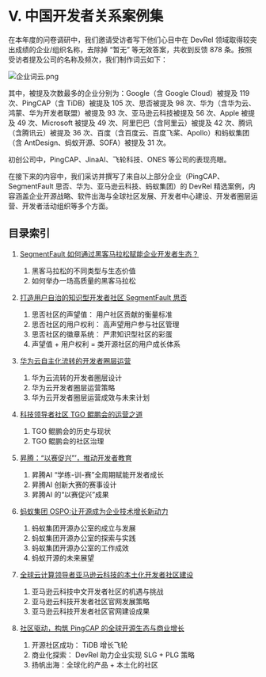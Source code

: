 # Ⅴ. 中国开发者关系案例集

在本年度的问卷调研中，我们邀请受访者写下他们心目中在 DevRel 领域取得较突出成绩的企业/组织名称，去除掉 “暂无” 等无效答案，共收到反馈 878 条。按照受访者提及公司的名称及频次，我们制作词云如下：

![企业词云.png](https://segmentfault.com/img/bVdaOEa)

其中，被提及次数最多的企业分别为：Google（含 Google Cloud）被提及 119 次、PingCAP（含 TiDB）被提及 105 次、思否被提及 98 次、华为（含华为云、鸿蒙、华为开发者联盟）被提及 93 次、亚马逊云科技被提及 56 次、Apple 被提及 49 次、Microsoft 被提及 49 次、阿里巴巴（含阿里云）被提及 42 次、腾讯（含腾讯云）被提及 36 次、百度（含百度云、百度飞桨、Apollo）和蚂蚁集团（含 AntDesign、蚂蚁开源、SOFA）被提及 31 次。

初创公司中，PingCAP、JinaAI、飞轮科技、ONES 等公司的表现亮眼。

在接下来的内容中，我们采访并撰写了来自以上部分企业（PingCAP、SegmentFault 思否、华为、亚马逊云科技、蚂蚁集团）的 DevRel 精选案例，内容涵盖企业开源战略、软件出海与全球社区发展、开发者中心建设、开发者圈层运营、开发者活动组织等多个方面。

## 目录索引
1. [SegmentFault 如何通过黑客马拉松赋能企业开发者生态？](https://github.com/segmentfault/china-devrel-report/blob/main/china-devrel-report-23/Part5/case1-sf-hackathon.md)
    1. 黑客马拉松的不同类型与生态价值
    1. 如何举办一场高质量的黑客马拉松

1. [打造用户自治的知识型开发者社区 SegmentFault 思否](https://github.com/segmentfault/china-devrel-report/blob/main/china-devrel-report-23/Part5/case2-sf-qacommunity.md)
    1. 思否社区的声望值： 用户社区贡献的衡量标准
    1. 思否社区的用户权利： 高声望用户参与社区管理
    1. 思否社区的徽章系统： 严肃知识型社区的彩蛋
    1. 声望值 + 用户权利 = 类开源社区的用户成长体系

2. [华为云自主化流转的开发者圈层运营](https://github.com/segmentfault/china-devrel-report/blob/main/china-devrel-report-23/Part5/case3-HC-operations.md)
    1. 华为云流转的开发者圈层设计
    1. 华为云开发者圈层运营策略
    1. 华为云开发者圈层运营成效与未来计划

2. [科技领导者社区 TGO 鲲鹏会的运营之道](https://github.com/segmentfault/china-devrel-report/blob/main/china-devrel-report-23/Part5/case4-tgo.md)
    1. TGO 鲲鹏会的历史与现状
    1. TGO 鲲鹏会的社区治理

2. [昇腾：“以赛促兴”’，推动开发者教育](https://github.com/segmentfault/china-devrel-report/blob/main/china-devrel-report-23/Part5/case5-HW-ascend.md)
    1. 昇腾AI “学练-训-赛”全周期赋能开发者成长
    1. 昇腾AI 创新大赛的赛事设计
    1. 昇腾AI 的“以赛促兴”成果

2. [蚂蚁集团 OSPO:让开源成为企业技术增长新动力](https://github.com/segmentfault/china-devrel-report/blob/main/china-devrel-report-23/Part5/case6-ant-ospo.md)
    1. 蚂蚁集团开源办公室的成立与发展
    1. 蚂蚁集团开源办公室的探索与实践
    1. 蚂蚁集团开源办公室的工作成效
    1. 蚂蚁开源的未来展望

2. [全球云计算领导者亚马逊云科技的本土化开发者社区建设](https://github.com/segmentfault/china-devrel-report/blob/main/china-devrel-report-23/Part5/case7-aws-communitybuilding.md)
    1. 亚马逊云科技中文开发者社区的机遇与挑战
    1. 亚马逊云科技开发者社区官网发展策略
    1. 亚马逊云科技开发者社区官网建设成果

2. [社区驱动，构筑 PingCAP 的全球开源生态与商业增长](https://github.com/segmentfault/china-devrel-report/blob/main/china-devrel-report-23/Part5/case8-tidb-globalization.md)
    1. 开源社区成功： TiDB 增长飞轮
    1. 商业化探索： DevRel 助力企业实现 SLG + PLG 策略
    1. 扬帆出海：全球化的产品 + 本土化的社区
